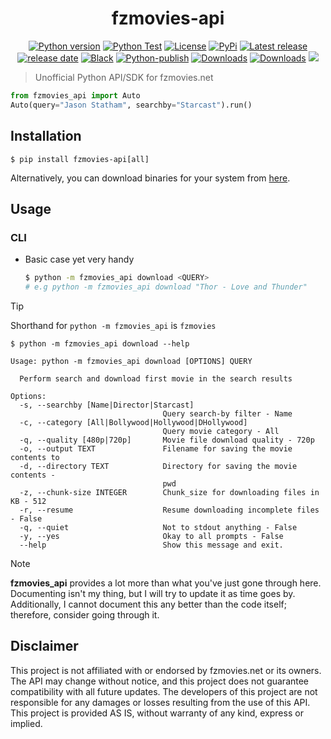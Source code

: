 <h1 align="center">fzmovies-api</h1>

<p align="center">
<a href="#"><img alt="Python version" src="https://img.shields.io/pypi/pyversions/fzmovies-api"/></a>
<a href="https://github.com/Simatwa/fzmovies-api/actions/workflows/python-test.yml"><img src="https://github.com/Simatwa/fzmovies-api/actions/workflows/python-test.yml/badge.svg" alt="Python Test"/></a>
<a href="LICENSE"><img alt="License" src="https://img.shields.io/static/v1?logo=GPL&color=Blue&message=GPLv3&label=License"/></a>
<a href="https://pypi.org/project/fzmovies-api"><img alt="PyPi" src="https://img.shields.io/pypi/v/fzmovies-api"></a>
<a href="https://github.com/Simatwa/fzmovies-api/releases"><img src="https://img.shields.io/github/v/release/Simatwa/fzmovies-api?label=Release&logo=github" alt="Latest release"></img></a>
<a href="https://github.com/Simatwa/fzmovies-api/releases"><img src="https://img.shields.io/github/release-date/Simatwa/fzmovies-api?label=Release date&logo=github" alt="release date"></img></a>
<a href="https://github.com/psf/black"><img alt="Black" src="https://img.shields.io/badge/code%20style-black-000000.svg"/></a>
<a href="https://github.com/Simatwa/fzmovies-api/actions/workflows/python-publish.yml"><img src="https://github.com/Simatwa/fzmovies-api/actions/workflows/python-publish.yml/badge.svg" alt="Python-publish"/></a>
<a href="https://pepy.tech/project/livescore-api"><img src="https://static.pepy.tech/personalized-badge/fzmovies-api?period=total&units=international_system&left_color=grey&right_color=blue&left_text=Downloads" alt="Downloads"></a>
<a href="https://github.com/Simatwa/fzmovies-api/releases/latest"><img src="https://img.shields.io/github/downloads/Simatwa/fzmovies-api/total?label=Asset%20Downloads&color=success" alt="Downloads"></img></a>
<a href="https://hits.seeyoufarm.com"><img src="https://hits.seeyoufarm.com/api/count/incr/badge.svg?url=https%3A%2F%2Fgithub.com/Simatwa/fzmovies-api"/></a>
</p>

> Unofficial Python API/SDK for fzmovies.net

```python
from fzmovies_api import Auto
Auto(query="Jason Statham", searchby="Starcast").run()
```

## Installation

```
$ pip install fzmovies-api[all]
```

Alternatively, you can download binaries for your system from [here](https://github.com/Simatwa/fzmovies-api/releases/latest).

## Usage

### CLI

- Basic case yet very handy

   ```sh
   $ python -m fzmovies_api download <QUERY>
   # e.g python -m fzmovies_api download "Thor - Love and Thunder"
   ```

> [!TIP]
> Shorthand for `python -m fzmovies_api` is `fzmovies`

   `$ python -m fzmovies_api download --help`

```
Usage: python -m fzmovies_api download [OPTIONS] QUERY

  Perform search and download first movie in the search results

Options:
  -s, --searchby [Name|Director|Starcast]
                                  Query search-by filter - Name
  -c, --category [All|Bollywood|Hollywood|DHollywood]
                                  Query movie category - All
  -q, --quality [480p|720p]       Movie file download quality - 720p
  -o, --output TEXT               Filename for saving the movie contents to
  -d, --directory TEXT            Directory for saving the movie contents -
                                  pwd
  -z, --chunk-size INTEGER        Chunk_size for downloading files in KB - 512
  -r, --resume                    Resume downloading incomplete files - False
  -q, --quiet                     Not to stdout anything - False
  -y, --yes                       Okay to all prompts - False
  --help                          Show this message and exit.

```

> [!NOTE]
> **fzmovies_api** provides a lot more than what you've just gone through here. Documenting isn't my thing, but I will try to update it as time goes by. Additionally, I cannot document this any better than the code itself; therefore, consider going through it.


## Disclaimer

This project is not affiliated with or endorsed by fzmovies.net or its owners. The API may change without notice, and this project does not guarantee compatibility with all future updates. The developers of this project are not responsible for any damages or losses resulting from the use of this API. This project is provided AS IS, without warranty of any kind, express or implied.
